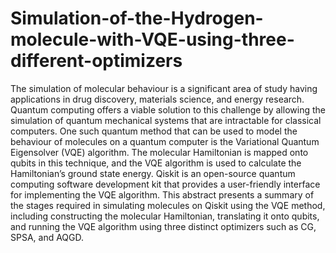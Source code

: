 # Simulation-of-the-Hydrogen-molecule-with-VQE-using-three-different-optimizers

The simulation of molecular behaviour is a significant area of study having applications in drug discovery, materials science, and energy research. Quantum computing offers a viable solution to this challenge by allowing the simulation of quantum
mechanical systems that are intractable for classical computers. One such quantum
method that can be used to model the behaviour of molecules on a quantum computer
is the Variational Quantum Eigensolver (VQE) algorithm. The molecular Hamiltonian is mapped onto qubits in this technique, and the VQE algorithm is used to
calculate the Hamiltonian’s ground state energy. Qiskit is an open-source quantum
computing software development kit that provides a user-friendly interface for implementing the VQE algorithm. This abstract presents a summary of the stages required
in simulating molecules on Qiskit using the VQE method, including constructing the
molecular Hamiltonian, translating it onto qubits, and running the VQE algorithm
using three distinct optimizers such as CG, SPSA, and AQGD.

